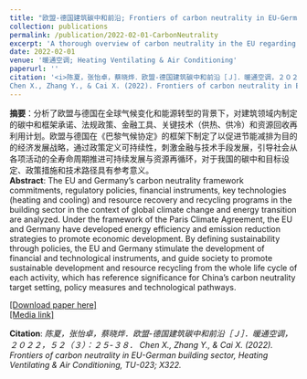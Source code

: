 ```yaml
---
title: "欧盟-德国建筑碳中和前沿; Frontiers of carbon neutrality in EU-German building sector"
collection: publications
permalink: /publication/2022-02-01-CarbonNeutrality
excerpt: 'A thorough overview of carbon neutrality in the EU regarding policy framework, technology support, economics foundation, and recycling strategy.'
date: 2022-02-01
venue: '暖通空调; Heating Ventilating & Air Conditioning'
paperurl: ''
citation: '<i>陈夏，张怡卓，蔡晓烨．欧盟-德国建筑碳中和前沿［Ｊ］．暖通空调，２０２２，５２（３）：２５-３８．
Chen X., Zhang Y., & Cai X. (2022). Frontiers of carbon neutrality in EU-German building sector, Heating Ventilating & Air Conditioning, TU-023; X322. </i>'
---
```


**摘要**：分析了欧盟与德国在全球气候变化和能源转型的背景下，对建筑领域内制定的碳中和框架承诺、法规政策、金融工具、关键技术（供热、供冷）和资源回收再利用计划。欧盟与德国在《巴黎气候协定》的框架下制定了以促进节能减排为目的的经济发展战略，通过政策定义可持续性，刺激金融与技术手段发展，引导社会从各项活动的全寿命周期推进可持续发展与资源再循环，对于我国的碳中和目标设定、政策措施和技术路径具有参考意义。<br>
**Abstract**: The EU and Germany’s carbon neutrality framework commitments, regulatory policies, financial instruments, key technologies (heating and cooling) and resource recovery and recycling programs in the building sector in the context of global climate change and energy transition are analyzed. Under the framework of the Paris Climate Agreement, the EU and Germany have developed energy efficiency and emission reduction strategies to promote economic development. By defining sustainability through policies, the EU and Germany stimulate the development of financial and technological instruments, and guide society to promote sustainable development and resource recycling from the whole life cycle of each activity, which has reference significance for China’s carbon neutrality target setting, policy measures and technological pathways.

[[Download paper here]](http://www.hvacjournal.cn/Item/10633.aspx)<br>
[[Media link]](https://mp.weixin.qq.com/s/1hWjWxgZDB1Qj7TCajv9iQ)

**Citation**:<i> 陈夏，张怡卓，蔡晓烨．欧盟-德国建筑碳中和前沿［Ｊ］．暖通空调，２０２２，５２（３）：２５-３８．
Chen X., Zhang Y., & Cai X. (2022). Frontiers of carbon neutrality in EU-German building sector, Heating Ventilating & Air Conditioning, TU-023; X322. </i>
